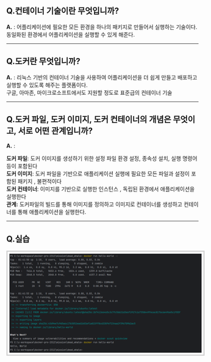 ## Q.컨테이너 기술이란 무엇입니까?

**A.** : 어플리케이션에 필요한 모든 환경을 하나의 패키지로 만들어서 실행하는 기술이다.
동일화된 환경에서 어플리케이션을 실행할 수 있게 해준다.

---------

## Q.도커란 무엇입니까?

**A.** : 리눅스 기반의 컨테이너 기술을 사용하여 어플리케이션을 더 쉽게 만들고 배포하고 실행할 수 있도록 해주는 플랫폼이다.<br>
구글, 아마존, 마이크로소프트에서도 지원할 정도로 표준급의 컨테이너 기술

---------

## Q.도커 파일, 도커 이미지, 도커 컨테이너의 개념은 무엇이고, 서로 어떤 관계입니까?

**A.** :

**도커 파일**: 도커 이미지를 생성하기 위한 설정 파일 환경 설정, 종속성 설치, 실행 명령어 등이 포함된다<br>
**도커 이미지**: 도커 파일을 기반으로 애플리케이션 실행에 필요한 모든 파일과 설정이 포함된 패키지 , 불편적이다<br>
**도커 컨테이너**: 이미지를 기반으로 실행한 인스턴스 , 독립된 환경에서 애플리케이션을 실행한다<br>
**관계:** 도커파일의 빌드를 통해 이미지를 정의하고 이미지로 컨테이너를 생성하고 컨테이너를 통해 애플리케이션을 실행한다.<br>

---------

## Q.실습

<img alt="mission_4.png" src="mission_4.png" width="1128" style="border: 3px solid lightgray;padding: 5px"/>